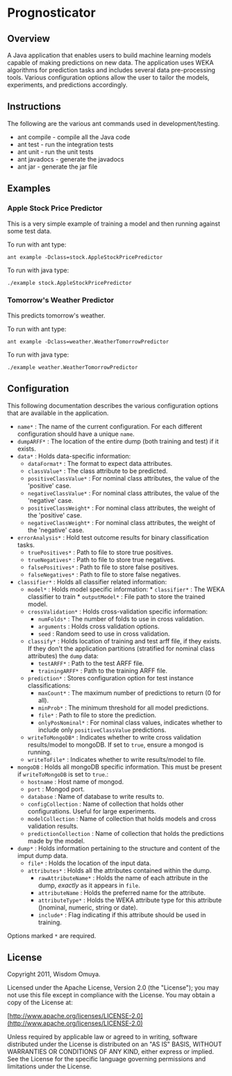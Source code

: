 # Prognosticator
## Overview
A Java application that enables users to build machine learning models capable of making predictions on new data. The application uses WEKA algorithms for prediction tasks and includes several data pre-processing tools. Various configuration options allow the user to tailor the models, experiments, and predictions accordingly.


## Instructions
The following are the various ant commands used in development/testing.

* ant compile - compile all the Java code
* ant test - run the integration tests
* ant unit - run the unit tests
* ant javadocs - generate the javadocs
* ant jar - generate the jar file

## Examples

### Apple Stock Price Predictor
This is a very simple example of training a model and then running against some test data. 

To run with ant type:

`ant example -Dclass=stock.AppleStockPricePredictor`

To run with java type:

`./example stock.AppleStockPricePredictor`

### Tomorrow's Weather Predictor
This predicts tomorrow's weather. 

To run with ant type:

`ant example -Dclass=weather.WeatherTomorrowPredictor`

To run with java type:

`./example weather.WeatherTomorrowPredictor`

## Configuration 
This following documentation describes the various configuration options that are available in the application.

*	`name*`	:	The name of the current configuration. For each different configuration should have a unique `name`.
*	`dumpARFF*`	:	The location of the entire dump (both training and test) if it exists. 
*	`data*`	:	Holds data-specific information:
	*	`dataFormat*` : The format to expect data attributes.
	*	`classValue*` : The class attribute to be predicted.
	*	`positiveClassValue*` : For nominal class attributes, the value of the 'positive' case.
	*	`negativeClassValue*` : For nominal class attributes, the value of the 'negative' case.
	*	`positiveClassWeight*` : For nominal class attributes, the weight of the 'positive' case.
	*	`negativeClassWeight*` : For nominal class attributes, the weight of the 'negative' case.
*	`errorAnalysis*` : Hold test outcome results for binary classification tasks.
 	*	`truePositives*`	:	Path to file to store true positives.
	*	`trueNegatives*`	:	Path to file to store true negatives.
 	*	`falsePositives*`	:	Path to file to store false positives.
 	*	`falseNegatives*`	:	Path to file to store false negatives.
*	`classifier*`	:	Holds all classifier related information:
	*	 `model*`	:	Holds model specific information:
		*	`classifier*`	:	The WEKA classifier to train 
		*	`outputModel*`	:	File path to store the trained model.
	*	`crossValidation*`	:	Holds cross-validation specific information:
		*	`numFolds*`	:	The number of folds to use in cross validation.
		*	`arguments`	:	Holds cross validation options.
		*	`seed`	:	Random seed to use in cross validation.
	*	`classify*`	:	Holds location of training and test arff file, if they exists. If they don't the application partitions (stratified for nominal class attributes) the `dump` data:
		*	`testARFF*`	: Path to the test ARFF file.
		*	`trainingARFF*`	:	Path to the training ARFF file.
	*	`prediction*`	:	Stores configuration option for test instance classifications:
		*	`maxCount*`	:	The maximum number of predictions to return (0 for all).
		*	`minProb*`	:	The minimum threshold for all model predictions.
		*	`file*`	:	Path to file to store the prediction.
		*	`onlyPosNominal*`	:	For nominal class values, indicates whether to include only `positiveClassValue` predictions.
	*	`writeToMongoDB*`	:	Indicates whether to write cross validation results/model to mongoDB. If set to `true`, ensure a mongod is running.
	*	`writeToFile*`	:	Indicates whether to write results/model to file.
*	`mongoDB`	:	Holds all mongoDB specific information. This must be present if `writeToMongoDB` is set to `true`.:
	*	`hostname`	:	Host name of mongod.
	*	`port`	: Mongod port.
	*	`database`	:	Name of database to write results to.
	*	`configCollection`	:	Name of collection that holds other configurations. Useful for large experiments.
	*	`modelCollection`	:	Name of collection that holds models and cross validation results.
	*	`predictionCollection`	:	Name of collection that holds the predictions made by the model.
*	`dump*`	:	Holds information pertaining to the structure and content of the imput dump data. 
	*	`file*`	:	Holds the location of the input data.
	*	`attributes*`	:	Holds all the attributes contained within the dump.
		*	`rawAttributeName*`	:	Holds the name of each attribute in the dump, *exactly* as it appears in `file`.
		*	`attributeName`	:	Holds the preferred name for the attribute.
		*	`attributeType*`	:	Holds the WEKA attribute type for this attribute ()nominal, numeric, string or date).
		*	`include*`	:	Flag indicating if this attribute should be used in training.
	
Options marked `*` are required.

## License

Copyright 2011, Wisdom Omuya.

Licensed under the Apache License, Version 2.0 (the "License");
you may not use this file except in compliance with the License.
You may obtain a copy of the License at:

[http://www.apache.org/licenses/LICENSE-2.0](http://www.apache.org/licenses/LICENSE-2.0)

Unless required by applicable law or agreed to in writing, software
distributed under the License is distributed on an "AS IS" BASIS,
WITHOUT WARRANTIES OR CONDITIONS OF ANY KIND, either express or implied.
See the License for the specific language governing permissions and
limitations under the License.